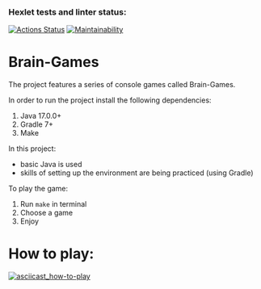 ### Hexlet tests and linter status:
[![Actions Status](https://github.com/RIP-Peroni/java-project-61/workflows/hexlet-check/badge.svg)](https://github.com/RIP-Peroni/java-project-61/actions)
[![Maintainability](https://api.codeclimate.com/v1/badges/f9c388751304ef0f6b99/maintainability)](https://codeclimate.com/github/RIP-Peroni/java-project-61/maintainability)

# Brain-Games
The project features a series of console games called Brain-Games.

In order to run the project install the following dependencies:
1. Java 17.0.0+
2. Gradle 7+
3. Make

In this project:
* basic Java is used
* skills of setting up the environment are being practiced (using Gradle)

To play the game:
1. Run `make` in terminal
2. Choose a game
3. Enjoy

# How to play:
[![asciicast_how-to-play](https://asciinema.org/a/N3zUIKEKZYkK8ClUq5XEODYDL.png)](https://asciinema.org/a/N3zUIKEKZYkK8ClUq5XEODYDL)